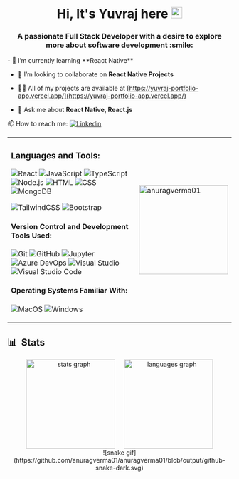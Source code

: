 <h1 align="center">
  Hi, It's Yuvraj here <img src="https://media.giphy.com/media/hvRJCLFzcasrR4ia7z/giphy.gif" width="25px" height="25px">
</h1>
<h3 align="center">
  A passionate Full Stack Developer with a desire to explore more about software development :smile:
</h3>
- 🌱 I’m currently learning **React Native**

- 👯 I’m looking to collaborate on **React Native Projects**

- 👨‍💻 All of my projects are available at [https://yuvraj-portfolio-app.vercel.app/](https://yuvraj-portfolio-app.vercel.app/)

- 💬 Ask me about **React Native, React.js**


📫 How to reach me: <a href="https://www.linkedin.com/in/thivagarm/">
  <img
    alt="Linkedin"
    src="https://img.shields.io/badge/linkedin-0077B5?logo=linkedin&logoColor=white&style=flat"
  />
</a>


<table>
  <tr>
    <!-- Languages and Tools Section -->
    <td>
      <h3>Languages and Tools:</h3>
      <p>
        <img alt="React" src="https://img.shields.io/badge/React-61DAFB?logo=react&logoColor=white&style=flat" />
        <img alt="JavaScript" src="https://img.shields.io/badge/JavaScript-F7DF1E?logo=javascript&logoColor=white&style=flat" />
        <img alt="TypeScript" src="https://img.shields.io/badge/TypeScript-3178C6?logo=typescript&logoColor=white&style=flat" />
        <img alt="Node.js" src="https://img.shields.io/badge/Node.js-339933?logo=node.js&logoColor=white&style=flat" />
        <img alt="HTML" src="https://img.shields.io/badge/HTML-E34F26?logo=html5&logoColor=white&style=flat" />
        <img alt="CSS" src="https://img.shields.io/badge/CSS-1572B6?logo=css3&logoColor=white&style=flat" />
        <img alt="MongoDB" src="https://img.shields.io/badge/MongoDB-47A248?logo=mongodb&logoColor=white&style=flat" />
      </p>
      <p>
        <img alt="TailwindCSS" src="https://img.shields.io/badge/Tailwind CSS-38B2AC?&logo=tailwind+css&logoColor=white&style=flat"/>
        <img alt="Bootstrap" src="https://img.shields.io/badge/Bootstrap-7952B3?&logo=bootstrap&logoColor=white&style=flat"/>
      </p>
      <h4>Version Control and Development Tools Used:</h4>
      <p>
        <img alt="Git" src="https://img.shields.io/badge/Git-F05032?logo=git&logoColor=white&style=flat" />
        <img alt="GitHub" src="https://img.shields.io/badge/GitHub-181717?logo=github&logoColor=white&style=flat" />
        <img alt="Jupyter" src="https://img.shields.io/badge/Jupyter-F37626?style=for-the-badge&logo=jupyter&logoColor=white&style=flat" />
        <img alt="Azure DevOps" src="https://img.shields.io/badge/Azure DevOps-0078D7?logo=azure+devops&logoColor=white&style=flat" />
        <img alt="Visual Studio" src="https://img.shields.io/badge/Visual Studio-5C2D91?logo=visual+studio&logoColor=white&style=flat" />
        <img alt="Visual Studio Code" src="https://img.shields.io/badge/Visual Studio Code-007ACC?logo=visual+studio+code&logoColor=white&style=flat" />
      </p>
      <h4>Operating Systems Familiar With:</h4>
      <p>
        <img alt="MacOS" src="https://img.shields.io/badge/MacOS-000000?logo=macos&logoColor=white&style=flat" />
        <img alt="Windows" src="https://img.shields.io/badge/Windows-0078D6?logo=windows&logoColor=white&style=flat" />
      </p>
    </td>
<td>
    <img align="center" src="https://github-readme-streak-stats.herokuapp.com?user=anuragverma01&theme=react&date_format=M%20j%5B%2C%20Y%5D" alt="anuragverma01" height="200" />


    
    
    
  </tr>
</table>

## 📊 &nbsp;Stats
<div align="center" style="display: flex; justify-content: center; gap: 20px; flex-wrap: wrap;">
  <!-- Streak Stats Image with fixed height -->
<img src="https://github-readme-stats.vercel.app/api?username=anuragverma01&hide_title=false&hide_rank=false&show_icons=true&include_all_commits=true&count_private=true&disable_animations=false&theme=dracula&locale=en&hide_border=false" height="200" alt="stats graph" />
  <!-- Top Languages Image with fixed height -->
  <img src="https://github-readme-stats.vercel.app/api/top-langs?username=anuragverma01&locale=en&hide_title=false&layout=compact&card_width=320&langs_count=5&theme=dracula&hide_border=false" alt="languages graph" height="200" />
</div>

<div align="center">
![snake gif](https://github.com/anuragverma01/anuragverma01/blob/output/github-snake-dark.svg)
</div>


